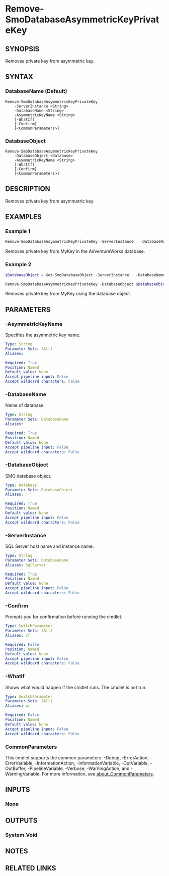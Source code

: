 ﻿---
external help file: SqlServerTools-help.xml
Module Name: SqlServerTools
online version:
schema: 2.0.0
---

# Remove-SmoDatabaseAsymmetricKeyPrivateKey

## SYNOPSIS
Removes private key from asymmetric key.

## SYNTAX

### DatabaseName (Default)
```
Remove-SmoDatabaseAsymmetricKeyPrivateKey
	-ServerInstance <String>
	-DatabaseName <String>
	-AsymmetricKeyName <String>
	[-WhatIf]
	[-Confirm]
	[<CommonParameters>]
```

### DatabaseObject
```
Remove-SmoDatabaseAsymmetricKeyPrivateKey
	-DatabaseObject <Database>
	-AsymmetricKeyName <String>
	[-WhatIf]
	[-Confirm]
	[<CommonParameters>]
```

## DESCRIPTION
Removes private key from asymmetric key.

## EXAMPLES

### Example 1
```powershell
Remove-SmoDatabaseAsymmetricKeyPrivateKey -ServerInstance . -DatabaseName AdventureWorks -AsymmetricKeyName MyKey
```

Removes private key from MyKey in the AdventureWorks database.

### Example 2
```powershell
$DatabaseObject = Get-SmoDatabaseObject -ServerInstance . -DatabaseName AdventureWorks

Remove-SmoDatabaseAsymmetricKeyPrivateKey -DatabaseObject $DatabaseObject -AsymmetricKeyName MyKey
```

Removes private key from MyKey using the database object.

## PARAMETERS

### -AsymmetricKeyName
Specifies the asymmetric key name.

```yaml
Type: String
Parameter Sets: (All)
Aliases:

Required: True
Position: Named
Default value: None
Accept pipeline input: False
Accept wildcard characters: False
```

### -DatabaseName
Name of database.

```yaml
Type: String
Parameter Sets: DatabaseName
Aliases:

Required: True
Position: Named
Default value: None
Accept pipeline input: False
Accept wildcard characters: False
```

### -DatabaseObject
SMO database object.

```yaml
Type: Database
Parameter Sets: DatabaseObject
Aliases:

Required: True
Position: Named
Default value: None
Accept pipeline input: False
Accept wildcard characters: False
```

### -ServerInstance
SQL Server host name and instance name.

```yaml
Type: String
Parameter Sets: DatabaseName
Aliases: SqlServer

Required: True
Position: Named
Default value: None
Accept pipeline input: False
Accept wildcard characters: False
```

### -Confirm
Prompts you for confirmation before running the cmdlet.

```yaml
Type: SwitchParameter
Parameter Sets: (All)
Aliases: cf

Required: False
Position: Named
Default value: None
Accept pipeline input: False
Accept wildcard characters: False
```

### -WhatIf
Shows what would happen if the cmdlet runs.
The cmdlet is not run.

```yaml
Type: SwitchParameter
Parameter Sets: (All)
Aliases: wi

Required: False
Position: Named
Default value: None
Accept pipeline input: False
Accept wildcard characters: False
```

### CommonParameters
This cmdlet supports the common parameters: -Debug, -ErrorAction, -ErrorVariable, -InformationAction, -InformationVariable, -OutVariable, -OutBuffer, -PipelineVariable, -Verbose, -WarningAction, and -WarningVariable. For more information, see [about_CommonParameters](http://go.microsoft.com/fwlink/?LinkID=113216).

## INPUTS

### None

## OUTPUTS

### System.Void

## NOTES

## RELATED LINKS
